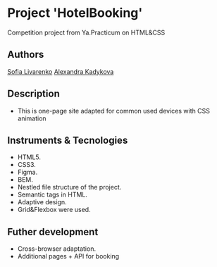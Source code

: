 # Project 'HotelBooking'
Competition project from Ya.Practicum on HTML&amp;CSS

## Authors
[Sofia Livarenko](https://github.com/sonyalivarenko)
[Alexandra Kadykova](https://github.com/Harpica)

## Description
* This is one-page site adapted for common used devices with CSS animation

## Instruments & Tecnologies
* HTML5.
* CSS3.
* Figma.
* BEM.
* Nestled file structure of the project.
* Semantic tags in HTML.
* Adaptive design.
* Grid&Flexbox were used.

## Futher development
* Cross-browser adaptation.
* Additional pages + API for booking
